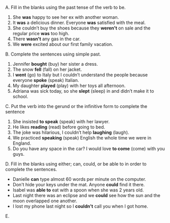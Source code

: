 A. Fill in the blanks using the past tense of the verb to be.
1. She **was** happy to see her ex with another woman.
2. It **was** a delicious dinner. Everyone **was** satisfied with the meal.
3. She couldn’t buy the shoes because they **weren't** on sale and the regular
price **was** too high.
4. There **wasn't** any gas in the car.
5. We **were** excited about our first family vacation.

B. Complete the sentences using simple past.
1. Jennifer **bought** (buy) her sister a dress.
2. The snow **fell** (fall) on her jacket.
3. I **went** (go) to Italy but I couldn’t understand the people because
everyone **spoke** (speak) Italian.
4. My daughter **played** (play) with her toys all afternoon.
5. Adriana was sick today, so she **slept** (sleep) in and didn’t make it to
school.

C. Put the verb into the gerund or the infinitive form to complete the sentence
1. She insisted **to speak** (speak) with her lawyer.
2. He likes **reading** (read) before going to bed.
3. The joke was hilarious, I couldn’t help **laughing** (laugh).
4. We practiced **speaking** (speak) English the whole time we were in England.
5. Do you have any space in the car? I would love **to come** (come) with you guys.

D.  Fill in the blanks using either; can, could, or be able to in order to complete the
sentences.
- Danielle **can** type almost 60 words per minute on the computer.
- Don't hide your keys under the mat. Anyone **could** find it there. 
- Isabel was **able to** eat with a spoon when she was 2 years old. 
- Last night there was an eclipse and we **could** see how the sun and the moon overlapped one another. 
- I lost my phone last night so I **couldn't** call you when I got home. 

E. 